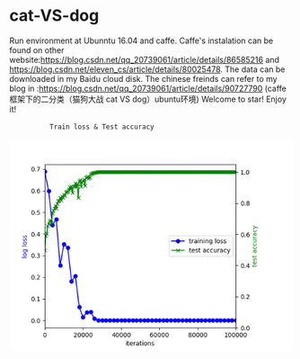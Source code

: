 # cat-VS-dog
Run environment at Ubunntu 16.04 and caffe. Caffe's instalation can be found on other website:https://blog.csdn.net/qq_20739061/article/details/86585216 and
https://blog.csdn.net/eleven_cs/article/details/80025478.
The data can be downloaded in my Baidu cloud disk. The chinese freinds can refer to my blog in :https://blog.csdn.net/qq_20739061/article/details/90727790 (caffe框架下的二分类（猫狗大战 cat VS dog）ubuntu环境)
Welcome to star! Enjoy it!

              Train loss & Test accuracy
![image](https://github.com/ZubinHuang/cat-VS-dog/blob/master/trianloss-testaccuracy.png)

